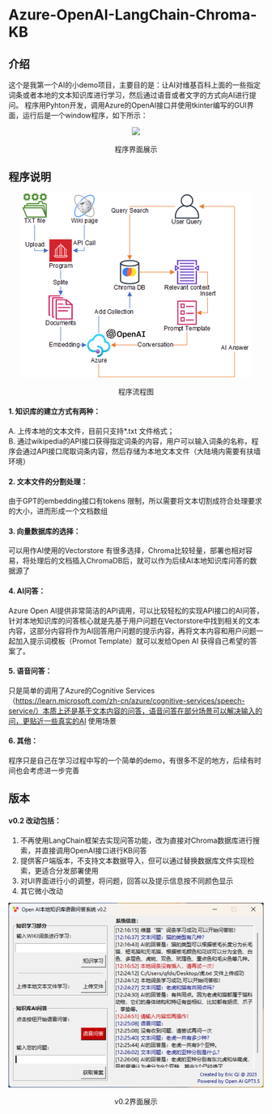 # Azure-OpenAI-LangChain-Chroma-KB
## 介绍
这个是我第一个AI的小demo项目，主要目的是：让AI对维基百科上面的一些指定词条或者本地的文本知识库进行学习，然后通过语音或者文字的方式向AI进行提问。
程序用Pyhton开发，调用Azure的OpenAI接口并使用tkinter编写的GUI界面，运行后是一个window程序，如下所示：

<div align=center><img src="https://github.com/qfds/Azure-OpenAI-LangChain-Chroma-KB/blob/main/img/screenshot.png">
  <p>程序界面展示</p>
</div>

## 程序说明
<div align=center><img src="https://github.com/qfds/Azure-OpenAI-LangChain-Chroma-KB/blob/main/img/diagram.png">
  <p>程序流程图</p>
</div>

#### 1. 知识库的建立方式有两种：
A. 上传本地的文本文件，目前只支持*.txt 文件格式；</BR>
B. 通过wikipedia的API接口获得指定词条的内容，用户可以输入词条的名称，程序会通过API接口爬取词条内容，然后存储为本地文本文件（大陆境内需要有扶墙环境）
#### 2. 文本文件的分割处理：
由于GPT的embedding接口有tokens 限制，所以需要将文本切割成符合处理要求的大小，进而形成一个文档数组
#### 3. 向量数据库的选择：
可以用作AI使用的Vectorstore 有很多选择，Chroma比较轻量，部署也相对容易，将处理后的文档插入ChromaDB后，就可以作为后续AI本地知识库问答的数据源了
#### 4. AI问答：
Azure Open AI提供非常简洁的API调用，可以比较轻松的实现API接口的AI问答，针对本地知识库的问答核心就是先基于用户问题在Vectorstore中找到相关的文本内容，这部分内容将作为AI回答用户问题的提示内容，再将文本内容和用户问题一起加入提示词模板（Promot Template）就可以发给Open AI 获得自己希望的答案了。
#### 5. 语音问答：
只是简单的调用了Azure的Cognitive Services （https://learn.microsoft.com/zh-cn/azure/cognitive-services/speech-service/）本质上还是基于文本内容的问答，语音问答在部分场景可以解决输入的问，更贴近一些真实的AI 使用场景
#### 6. 其他：
程序只是自己在学习过程中写的一个简单的demo，有很多不足的地方，后续有时间也会考虑进一步完善

## 版本
#### v0.2 改动包括：
1. 不再使用LangChain框架去实现问答功能，改为直接对Chroma数据库进行搜索，并直接调用OpenAI接口进行KB问答
2. 提供客户端版本，不支持文本数据导入，但可以通过替换数据库文件实现检索，更适合分发部署使用
3. 对UI界面进行小的调整，将问题，回答以及提示信息按不同颜色显示
4. 其它微小改动
<div align=center><img src="https://raw.githubusercontent.com/qfds/Azure-OpenAI-LangChain-Chroma-KB/main/img/v0.2ss.png">
  <p>v0.2界面展示</p>
</div>

